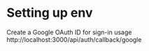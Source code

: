 # Setting up env
Create a Google OAuth ID for sign-in usage
http://localhost:3000/api/auth/callback/google
